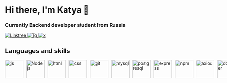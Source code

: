 <div id="header" style="align-items: center;">
      <h1>Hi there, I'm Katya 👋</h1>
      <h3>Currently Backend developer student from Russia</h3>
    </div>

<div id="socials" style="align-items: center;">
      <a href="https://linktr.ee/K4t3a">
        <img src="https://img.shields.io/badge/linktree-green?style=for-the-badge&logo=linktree&logoColor=white" alt="Linktree">
      </a>
      <a href="https://t.me/adepto_xiao">
        <img src="https://img.shields.io/badge/telegram-blue?style=for-the-badge&logo=telegram&logoColor=white"
          alt="Tg">
      </a>
      <a href="https://x.com/y_yaded">
        <img src="https://img.shields.io/badge/x-black?style=for-the-badge&logo=x&logoColor=white"
          alt="x">
      </a>
</div>



<!--
**K4t3a/K4t3a** is a ✨ _special_ ✨ repository because its `README.md` (this file) appears on your GitHub profile.

Here are some ideas to get you started:

- 🔭 I’m currently working on ...
- 🌱 I’m currently learning ...
- 👯 I’m looking to collaborate on ...
- 🤔 I’m looking for help with ...
- 💬 Ask me about ...
- 📫 How to reach me: ...
- 😄 Pronouns: ...
- ⚡ Fun fact: ...
-->
<div id="lang">
  <h2>Languages and skills</h2>
  <div style="display: flex; gap: 10px;">
    <img src="https://cdn.jsdelivr.net/gh/devicons/devicon@latest/icons/javascript/javascript-original.svg"
      style="height: 60px; width: 60px;" title="js" />
    <img src="https://cdn.jsdelivr.net/gh/devicons/devicon@latest/icons/nodejs/nodejs-original.svg"
      style="height: 60px; width: 60px;" title="Node js" />
    <img src="https://cdn.jsdelivr.net/gh/devicons/devicon@latest/icons/html5/html5-original-wordmark.svg"
      style="height: 60px; width: 60px;" title="html" />
    <img src="https://cdn.jsdelivr.net/gh/devicons/devicon@latest/icons/css3/css3-original.svg"
      style="height: 60px; width: 60px;" title="css" />
    <img src="https://cdn.jsdelivr.net/gh/devicons/devicon@latest/icons/git/git-original.svg"
      style="height: 60px; width: 60px;" title="git" />
    <img src="https://cdn.jsdelivr.net/gh/devicons/devicon@latest/icons/mysql/mysql-original.svg"  
      style="height: 60px; width: 60px;" title="mysql" />
    <img src="https://cdn.jsdelivr.net/gh/devicons/devicon@latest/icons/postgresql/postgresql-original.svg"
      style="height: 60px; width: 60px;" title="postgresql" />
    <img src="https://cdn.jsdelivr.net/gh/devicons/devicon@latest/icons/express/express-original.svg"
      style="height: 60px; width: 60px;" title="express" />
    <img src="https://cdn.jsdelivr.net/gh/devicons/devicon@latest/icons/npm/npm-original-wordmark.svg"
      style="height: 60px; width: 60px;" title="npm" />
    <img src="https://cdn.jsdelivr.net/gh/devicons/devicon@latest/icons/axios/axios-plain.svg"
      style="height: 60px; width: 60px;" title="axios" />
    <img src="https://cdn.jsdelivr.net/gh/devicons/devicon@latest/icons/docker/docker-original.svg"
      style="height: 60px; width: 60px;" title="docker" />
    <img src="https://cdn.jsdelivr.net/gh/devicons/devicon@latest/icons/php/php-original.svg"
      style="height: 60px; width: 60px;" title="docker" />
  </div>
